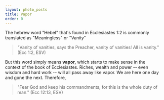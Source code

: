 ```yaml
---
layout: photo_posts
title: Vapor
order: 0
---
```




The hebrew word "Hebel" that's found in Ecclesiastes 1:2 is commonly translated as
"Meaningless" or "Vanity"

> "Vanity of vanities, says the Preacher,
    vanity of vanities! All is vanity." (Ecc 1:2, ESV)

But this word simply means **vapor**, which starts to make sense in the context of
the book of Ecclesiastes. Riches, wealth and power -- even wisdom and hard work -- will all pass away like vapor. We are here one day and gone the next. Therefore,

> "Fear God and keep his commandments, for this is the whole duty of man." (Ecc 12:13, ESV)